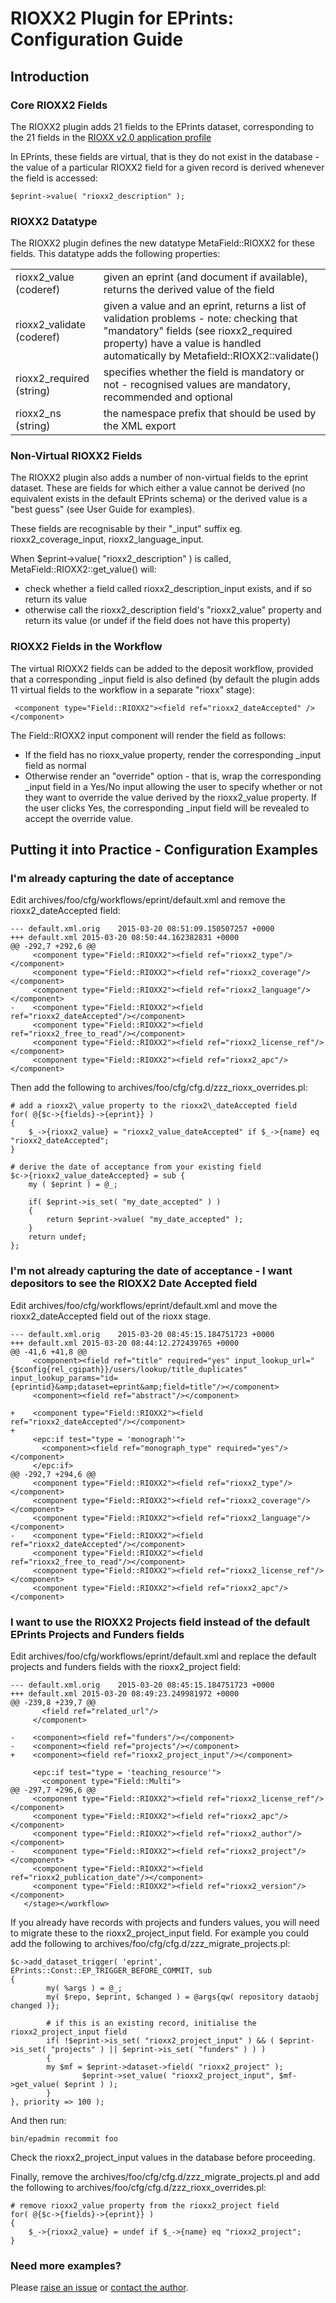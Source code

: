 # RIOXX2 Plugin for EPrints: Configuration Guide

## Introduction

### Core RIOXX2 Fields

The RIOXX2 plugin adds 21 fields to the EPrints dataset, corresponding to the 21 fields in the [RIOXX v2.0 application profile](http://rioxx.net/v2-0-final/)

In EPrints, these fields are virtual, that is they do not exist in the database - the value of a particular RIOXX2 field for a given record is derived whenever the field is accessed:

    $eprint->value( "rioxx2_description" );

### RIOXX2 Datatype

The RIOXX2 plugin defines the new datatype MetaField::RIOXX2 for these fields. This datatype adds the following properties:

<table>
    <tr>
        <td>rioxx2_value (coderef)</td>
        <td>given an eprint (and document if available), returns the derived value of the field</td>
    </tr>
    <tr>
        <td>rioxx2_validate (coderef)</td>
        <td>given a value and an eprint, returns a list of validation problems - note: checking that "mandatory" fields (see rioxx2_required property) have a value is handled automatically by Metafield::RIOXX2::validate()</td>
    </tr>
    <tr>
        <td>rioxx2_required (string)</td>
        <td>specifies whether the field is mandatory or not - recognised values are mandatory, recommended and optional</td>
    </tr>
    <tr>
        <td>rioxx2_ns (string)</td>
        <td>the namespace prefix that should be used by the XML export</td>
    </tr>
</table>

### Non-Virtual RIOXX2 Fields

The RIOXX2 plugin also adds a number of non-virtual fields to the eprint dataset. These are fields for which either a value cannot be derived (no equivalent exists in the default EPrints schema) or the derived value is a "best guess" (see User Guide for examples).

These fields are recognisable by their "_input" suffix eg. rioxx2\_coverage\_input, rioxx2\_language\_input.

When $eprint->value( "rioxx2\_description" ) is called, MetaField::RIOXX2::get\_value() will:

* check whether a field called rioxx2\_description\_input exists, and if so return its value
* otherwise call the rioxx2\_description field's "rioxx2\_value" property and return its value (or undef if the field does not have this property)

### RIOXX2 Fields in the Workflow

The virtual RIOXX2 fields can be added to the deposit workflow, provided that a corresponding _input field is also defined (by default the plugin adds 11 virtual fields to the workflow in a separate "rioxx" stage):

     <component type="Field::RIOXX2"><field ref="rioxx2_dateAccepted" /></component>

The Field::RIOXX2 input component will render the field as follows:

* If the field has no rioxx\_value property, render the corresponding \_input field as normal
* Otherwise render an "override" option - that is, wrap the corresponding \_input field in a Yes/No input allowing the user to specify whether or not they want to override the value derived by the rioxx2\_value property. If the user clicks Yes, the corresponding \_input field will be revealed to accept the override value.

## Putting it into Practice - Configuration Examples

### I'm already capturing the date of acceptance

Edit archives/foo/cfg/workflows/eprint/default.xml and remove the rioxx2_dateAccepted field:

    --- default.xml.orig	2015-03-20 08:51:09.150507257 +0000
    +++ default.xml	2015-03-20 08:50:44.162382831 +0000
    @@ -292,7 +292,6 @@
         <component type="Field::RIOXX2"><field ref="rioxx2_type"/></component>
         <component type="Field::RIOXX2"><field ref="rioxx2_coverage"/></component>
         <component type="Field::RIOXX2"><field ref="rioxx2_language"/></component>
    -    <component type="Field::RIOXX2"><field ref="rioxx2_dateAccepted"/></component>
         <component type="Field::RIOXX2"><field ref="rioxx2_free_to_read"/></component>
         <component type="Field::RIOXX2"><field ref="rioxx2_license_ref"/></component>
         <component type="Field::RIOXX2"><field ref="rioxx2_apc"/></component>

Then add the following to archives/foo/cfg/cfg.d/zzz\_rioxx\_overrides.pl:

    # add a rioxx2\_value property to the rioxx2\_dateAccepted field
    for( @{$c->{fields}->{eprint}} )
    {
        $_->{rioxx2_value} = "rioxx2_value_dateAccepted" if $_->{name} eq "rioxx2_dateAccepted";    
    }
    
    # derive the date of acceptance from your existing field
    $c->{rioxx2_value_dateAccepted} = sub {
    	my ( $eprint ) = @_; 
    
    	if( $eprint->is_set( "my_date_accepted" ) )
    	{
    		return $eprint->value( "my_date_accepted" );
    	}
    	return undef;
    };

### I'm not already capturing the date of acceptance - I want depositors to see the RIOXX2 Date Accepted field

Edit archives/foo/cfg/workflows/eprint/default.xml and move the rioxx2_dateAccepted field out of the rioxx stage.

    --- default.xml.orig	2015-03-20 08:45:15.184751723 +0000
    +++ default.xml	2015-03-20 08:44:12.272439765 +0000
    @@ -41,6 +41,8 @@
         <component><field ref="title" required="yes" input_lookup_url="{$config{rel_cgipath}}/users/lookup/title_duplicates" input_lookup_params="id={eprintid}&amp;dataset=eprint&amp;field=title"/></component>
         <component><field ref="abstract"/></component>
     
    +    <component type="Field::RIOXX2"><field ref="rioxx2_dateAccepted"/></component>
    +
         <epc:if test="type = 'monograph'">
           <component><field ref="monograph_type" required="yes"/></component>
         </epc:if>
    @@ -292,7 +294,6 @@
         <component type="Field::RIOXX2"><field ref="rioxx2_type"/></component>
         <component type="Field::RIOXX2"><field ref="rioxx2_coverage"/></component>
         <component type="Field::RIOXX2"><field ref="rioxx2_language"/></component>
    -    <component type="Field::RIOXX2"><field ref="rioxx2_dateAccepted"/></component>
         <component type="Field::RIOXX2"><field ref="rioxx2_free_to_read"/></component>
         <component type="Field::RIOXX2"><field ref="rioxx2_license_ref"/></component>
         <component type="Field::RIOXX2"><field ref="rioxx2_apc"/></component>

### I want to use the RIOXX2 Projects field instead of the default EPrints Projects and Funders fields

Edit archives/foo/cfg/workflows/eprint/default.xml and replace the default projects and funders fields with the rioxx2_project field:

    --- default.xml.orig	2015-03-20 08:45:15.184751723 +0000
    +++ default.xml	2015-03-20 08:49:23.249981972 +0000
    @@ -239,8 +239,7 @@
           <field ref="related_url"/>
         </component>
     
    -    <component><field ref="funders"/></component>
    -    <component><field ref="projects"/></component>
    +    <component><field ref="rioxx2_project_input"/></component>
     
         <epc:if test="type = 'teaching_resource'">
           <component type="Field::Multi">
    @@ -297,7 +296,6 @@
         <component type="Field::RIOXX2"><field ref="rioxx2_license_ref"/></component>
         <component type="Field::RIOXX2"><field ref="rioxx2_apc"/></component>
         <component type="Field::RIOXX2"><field ref="rioxx2_author"/></component>
    -    <component type="Field::RIOXX2"><field ref="rioxx2_project"/></component>
         <component type="Field::RIOXX2"><field ref="rioxx2_publication_date"/></component>
         <component type="Field::RIOXX2"><field ref="rioxx2_version"/></component>
       </stage></workflow>

If you already have records with projects and funders values, you will need to migrate these to the rioxx2\_project\_input field. For example you could add the following to archives/foo/cfg/cfg.d/zzz\_migrate\_projects.pl:

    $c->add_dataset_trigger( 'eprint', EPrints::Const::EP_TRIGGER_BEFORE_COMMIT, sub 
    {
            my( %args ) = @_; 
            my( $repo, $eprint, $changed ) = @args{qw( repository dataobj changed )};
    
            # if this is an existing record, initialise the rioxx2_project_input field
            if( !$eprint->is_set( "rioxx2_project_input" ) && ( $eprint->is_set( "projects" ) || $eprint->is_set( "funders" ) ) )
            {
    		my $mf = $eprint->dataset->field( "rioxx2_project" );
                    $eprint->set_value( "rioxx2_project_input", $mf->get_value( $eprint ) );
            }
    }, priority => 100 );

And then run:

    bin/epadmin recommit foo

Check the rioxx2\_project\_input values in the database before proceeding.

Finally, remove the archives/foo/cfg/cfg.d/zzz\_migrate\_projects.pl and add the following to archives/foo/cfg/cfg.d/zzz\_rioxx\_overrides.pl:

    # remove rioxx2_value property from the rioxx2_project field
    for( @{$c->{fields}->{eprint}} )
    {
        $_->{rioxx2_value} = undef if $_->{name} eq "rioxx2_project";    
    }

### Need more examples?

Please [raise an issue](https://github.com/eprintsug/rioxx2/issues) or [contact the author](https://github.com/drtjmb).
